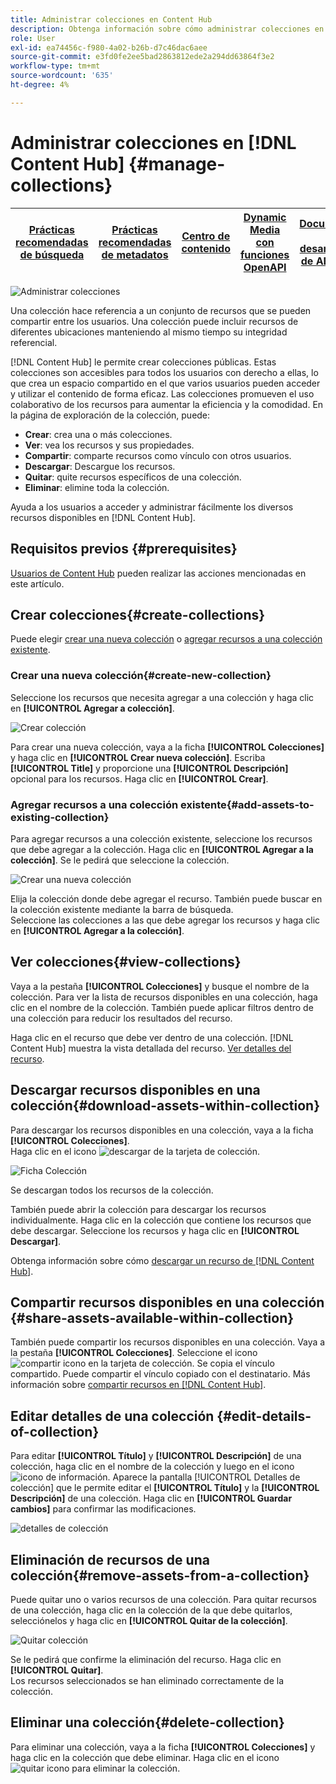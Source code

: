 ```yaml
---
title: Administrar colecciones en Content Hub
description: Obtenga información sobre cómo administrar colecciones en Content Hub
role: User
exl-id: ea74456c-f980-4a02-b26b-d7c46dac6aee
source-git-commit: e3fd0fe2ee5bad2863812ede2a294dd63864f3e2
workflow-type: tm+mt
source-wordcount: '635'
ht-degree: 4%

---
```


# Administrar colecciones en [!DNL Content Hub] {#manage-collections}

| [Prácticas recomendadas de búsqueda](/help/assets/search-best-practices.md) | [Prácticas recomendadas de metadatos](/help/assets/metadata-best-practices.md) | [Centro de contenido](/help/assets/product-overview.md) | [Dynamic Media con funciones OpenAPI](/help/assets/dynamic-media-open-apis-overview.md) | [Documentación para desarrolladores de AEM Assets](https://developer.adobe.com/experience-cloud/experience-manager-apis/) |
| ------------- | --------------------------- |---------|----|-----|

<!-- ![Manage collections](assets/manage-collections.jpg) -->
![Administrar colecciones](assets/manage-collection.png)

Una colección hace referencia a un conjunto de recursos que se pueden compartir entre los usuarios. Una colección puede incluir recursos de diferentes ubicaciones manteniendo al mismo tiempo su integridad referencial.

[!DNL Content Hub] le permite crear colecciones públicas. Estas colecciones son accesibles para todos los usuarios con derecho a ellas, lo que crea un espacio compartido en el que varios usuarios pueden acceder y utilizar el contenido de forma eficaz. Las colecciones promueven el uso colaborativo de los recursos para aumentar la eficiencia y la comodidad. En la página de exploración de la colección, puede:

* **Crear**: crea una o más colecciones.
* **Ver**: vea los recursos y sus propiedades.
* **Compartir**: comparte recursos como vínculo con otros usuarios.
* **Descargar**: Descargue los recursos.
* **Quitar**: quite recursos específicos de una colección.
* **Eliminar**: elimine toda la colección.

Ayuda a los usuarios a acceder y administrar fácilmente los diversos recursos disponibles en [!DNL Content Hub].

## Requisitos previos {#prerequisites}

[Usuarios de Content Hub](deploy-content-hub.md#onboard-content-hub-users) pueden realizar las acciones mencionadas en este artículo.

## Crear colecciones{#create-collections}

Puede elegir [crear una nueva colección](#create-new-collection) o [agregar recursos a una colección existente](#add-assets-to-existing-collection).

### Crear una nueva colección{#create-new-collection}

Seleccione los recursos que necesita agregar a una colección y haga clic en **[!UICONTROL Agregar a colección]**.

![Crear colección](assets/add-assets-collection.jpg)

Para crear una nueva colección, vaya a la ficha **[!UICONTROL Colecciones]** y haga clic en **[!UICONTROL Crear nueva colección]**. Escriba **[!UICONTROL Title]** y proporcione una **[!UICONTROL Descripción]** opcional para los recursos. Haga clic en **[!UICONTROL Crear]**.

### Agregar recursos a una colección existente{#add-assets-to-existing-collection}

Para agregar recursos a una colección existente, seleccione los recursos que debe agregar a la colección. Haga clic en **[!UICONTROL Agregar a la colección]**. Se le pedirá que seleccione la colección.

![Crear una nueva colección](assets/create-add-collection.jpg)

Elija la colección donde debe agregar el recurso. También puede buscar en la colección existente mediante la barra de búsqueda. <br>Seleccione las colecciones a las que debe agregar los recursos y haga clic en **[!UICONTROL Agregar a la colección]**.

## Ver colecciones{#view-collections}

Vaya a la pestaña **[!UICONTROL Colecciones]** y busque el nombre de la colección. Para ver la lista de recursos disponibles en una colección, haga clic en el nombre de la colección. También puede aplicar filtros dentro de una colección para reducir los resultados del recurso.

Haga clic en el recurso que debe ver dentro de una colección. [!DNL Content Hub] muestra la vista detallada del recurso. [Ver detalles del recurso](asset-properties-content-hub.md).

<!--
![Asset details](assets/view-collection.jpg)

* **A**: Details and metadata of the asset 
* **B**: Zoom In or Zoom Out the asset 
* **C**: Reset Zoom view 
* **D**: View the previous or next asset 
* **E**: Download the asset 
* **F**: Open the asset in Adobe Express 
* **G**: Hide the metadata of the asset 
* **H**: Share the asset as a link 
-->

## Descargar recursos disponibles en una colección{#download-assets-within-collection}

Para descargar los recursos disponibles en una colección, vaya a la ficha **[!UICONTROL Colecciones]**.\
Haga clic en el icono ![descargar](assets/download-icon.svg) de la tarjeta de colección.

![Ficha Colección](assets/download-collection.jpg)

Se descargan todos los recursos de la colección.

También puede abrir la colección para descargar los recursos individualmente. Haga clic en la colección que contiene los recursos que debe descargar. Seleccione los recursos y haga clic en **[!UICONTROL Descargar]**.

Obtenga información sobre cómo [descargar un recurso de [!DNL Content Hub]](download-assets-content-hub.md).

## Compartir recursos disponibles en una colección {#share-assets-available-within-collection}

También puede compartir los recursos disponibles en una colección. Vaya a la pestaña **[!UICONTROL Colecciones]**. Seleccione el icono ![compartir icono](assets/share.svg) en la tarjeta de colección. Se copia el vínculo compartido. Puede compartir el vínculo copiado con el destinatario. Más información sobre [compartir recursos en [!DNL Content Hub]](share-assets-content-hub.md).

## Editar detalles de una colección {#edit-details-of-collection}

Para editar **[!UICONTROL Título]** y **[!UICONTROL Descripción]** de una colección, haga clic en el nombre de la colección y luego en el icono ![icono de información](assets/info-icon.svg). Aparece la pantalla [!UICONTROL Detalles de colección] que le permite editar el **[!UICONTROL Título]** y la **[!UICONTROL Descripción]** de una colección. Haga clic en **[!UICONTROL Guardar cambios]** para confirmar las modificaciones.

![detalles de colección](assets/collection-details.png)

## Eliminación de recursos de una colección{#remove-assets-from-a-collection}

Puede quitar uno o varios recursos de una colección. Para quitar recursos de una colección, haga clic en la colección de la que debe quitarlos, selecciónelos y haga clic en **[!UICONTROL Quitar de la colección]**.

![Quitar colección](assets/remove-collection-new.jpg)

Se le pedirá que confirme la eliminación del recurso. Haga clic en **[!UICONTROL Quitar]**.\
Los recursos seleccionados se han eliminado correctamente de la colección.

## Eliminar una colección{#delete-collection}

Para eliminar una colección, vaya a la ficha **[!UICONTROL Colecciones]** y haga clic en la colección que debe eliminar. Haga clic en el icono ![quitar icono](assets/remove-icon.svg) para eliminar la colección.
